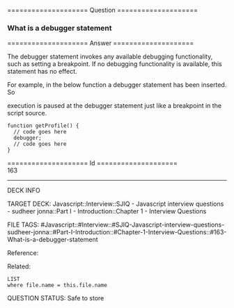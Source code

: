 ==================== Question ====================  

### What is a debugger statement  

==================== Answer ====================  

The debugger statement invokes any available debugging functionality, such as setting a breakpoint. If no debugging functionality is available, this statement has no effect.

For example, in the below function a debugger statement has been inserted. So

execution is paused at the debugger statement just like a breakpoint in the script source.

<!-- codeblock-start -->
<pre><code class="hljs language-javascript"><span class="hljs-keyword">function</span> <span class="hljs-title function_">getProfile</span>(<span class="hljs-params"></span>) {
  <span class="hljs-comment">// code goes here</span>
  <span class="hljs-keyword">debugger</span>;
  <span class="hljs-comment">// code goes here</span>
}
</code></pre>
<!-- codeblock-end -->

==================== Id ====================  
163

---

DECK INFO

TARGET DECK: Javascript::Interview::SJIQ - Javascript interview questions - sudheer jonna::Part I - Introduction::Chapter 1 - Interview Questions

FILE TAGS: #Javascript::#Interview::#SJIQ-Javascript-interview-questions-sudheer-jonna::#Part-I-Introduction::#Chapter-1-Interview-Questions::#163-What-is-a-debugger-statement

Reference:

Related:

```dataview
LIST
where file.name = this.file.name
```

QUESTION STATUS: Safe to store
